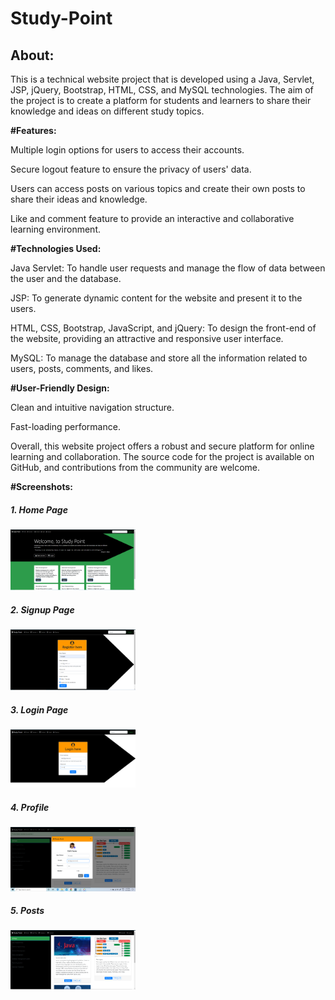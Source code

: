# Study-Point
<h2>About:</h2>
<p>This is a technical website project that is developed using a Java, Servlet, JSP, jQuery, Bootstrap, HTML, CSS, and MySQL technologies. The aim of the project is to create a platform for students and learners to share their knowledge and ideas on different study topics.</p>

<b>#Features:</b>

<p>Multiple login options for users to access their accounts.</p>
<p>Secure logout feature to ensure the privacy of users' data.</p>
<p>Users can access posts on various topics and create their own posts to share their ideas and knowledge.</p>
<p>Like and comment feature to provide an interactive and collaborative learning environment.</p>

<b>#Technologies Used:</b>

<p>Java Servlet: To handle user requests and manage the flow of data between the user and the database.</p>
<p>JSP: To generate dynamic content for the website and present it to the users.</p>
<p>HTML, CSS, Bootstrap, JavaScript, and jQuery: To design the front-end of the website, providing an attractive and responsive user interface.</p>
<p>MySQL: To manage the database and store all the information related to users, posts, comments, and likes.</p>

<b>#User-Friendly Design:</b>

<p>Clean and intuitive navigation structure.</p>
<p>Fast-loading performance.</p>
<p>Overall, this website project offers a robust and secure platform for online learning and collaboration. The source code for the project is available on GitHub, and contributions from the community are welcome.</p>

<b>#Screenshots:</b>
<div>
<h5>1. Home Page</h5>
<img src="/ss/Capture.PNG" style="display: inline-block; margin: 0 auto; max-width: 200px" />
</div>

<div>
<h5>2. Signup Page</h5>
<img src="/ss/Capture2.PNG" style="display: inline-block; margin: 0 auto; max-width: 200px" />
</div>

<div>
<h5>3. Login Page</h5>
<img src="/ss/Capture3.PNG" style="display: inline-block; margin: 0 auto; max-width: 200px" />
</div>

<div>
<h5>4. Profile</h5>
<img src="/ss/Capture4.PNG" style="display: inline-block; margin: 0 auto; max-width: 200px" />
</div>

<div>
<h5>5. Posts</h5>
<img src="/ss/Capture5.PNG" style="display: inline-block; margin: 0 auto; max-width: 200px" />
</div>
